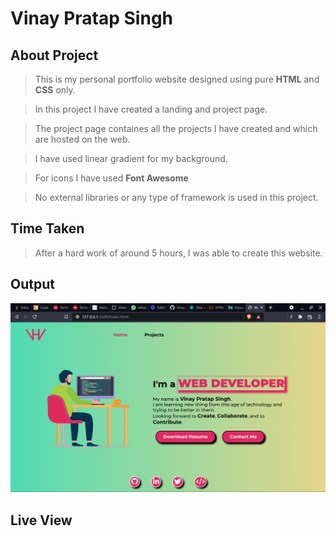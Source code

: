 # **Vinay Pratap Singh** #

## **About Project** ##
>This is my personal portfolio website designed using pure **HTML** and **CSS** only.

>In this project I have created a landing and project page.

>The project page containes all the projects I have created and which are hosted on the web.

>I have used linear gradient for my background.

>For icons I have used **Font Awesome**

>No external libraries or any type of framework is used in this project.

## **Time Taken** ##
>After a hard work of around 5 hours, I was able to create this website.

## **Output** ##
![Output Image](./personal%20portfolio%20output.png)

## **Live View** #

